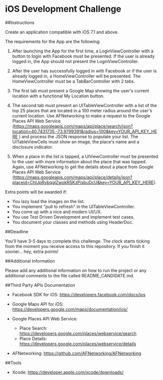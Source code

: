 # iOS Development Challenge

##Instructions

Create an application compatible with iOS 7.1 and above.

The requirements for the App are the following:

1. After launching the App for the first time, a LoginViewController with a button to login with Facebook must be presented. If the user is already logged in, the App should not present the LoginViewController.

2. After the user has successfully logged in with Facebook or if the user is already logged in, a HomeViewController will be presented. The HomeViewController must be a TabBarController with 2 tabs.

3. The first tab must present a Google Map showing the user's current location with a functional My Location button.

4. The second tab must present an UITableViewController with a list of the top 25 places that are located in a 100 meter radius around the user's current location. Use AFNetworking to make a request to the Google Places API Web Service (https://maps.googleapis.com/maps/api/place/search/json?location=40.7431735,-73.9799391&radius=100&key=YOUR_API_KEY_HERE
) and process the JSON response to populate your list. The UITableViewCells must show an image, the place's name and a disclosure indicator.

5. When a place in the list is tapped, a UIViewController must be presented to the user with more information about the place that was tapped. Again, use AFNetworking to get the details about a place from Google Places API Web Service (https://maps.googleapis.com/maps/api/place/details/json?placeid=ChIJpRvbqglZwokRSKzPisbuDcU&key=YOUR_API_KEY_HERE).


Extra points will be awarded if:
* You lazy load the images on the list.
* You implement "pull to refresh" in the UITableViewController.
* You come up with a nice and modern UI/UX.
* You use Test Driven Development and implement test cases.
* You document your classes and methods using HeaderDoc.

##Deadline

You'll have 3-5 days to complete this challenge. The clock starts ticking from the moment you receive access to this repository. If you finish it sooner... hey, extra points!


##Additional Information

Please add any additional information on how to run the project or any additional comments to the file called README_CANDIDATE.md.


##Third Party APIs Documentation

* Facebook SDK for iOS: https://developers.facebook.com/docs/ios

* Google Maps API for iOS: https://developers.google.com/maps/documentation/ios/

* Google Places API Web Service:
  * Place Search: https://developers.google.com/places/webservice/search
  * Place Details: https://developers.google.com/places/webservice/details


* AFNetworking: https://github.com/AFNetworking/AFNetworking



##Tools

* Xcode: https://developer.apple.com/xcode/downloads/
